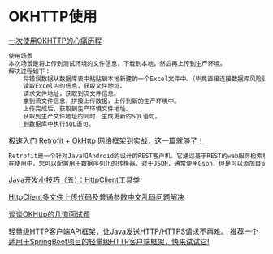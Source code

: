 # OKHTTP使用
[一次使用OKHTTP的心痛历程](https://www.cnblogs.com/yanzhenyidai/p/13042130.html)
```markdown
使用场景
本次场景是将上传到测试环境的文件信息，下载到本地，然后再上传到生产环境。
解决过程如下：
    将错误数据从数据库表中粘贴到本地新建的一个Excel文件中。（毕竟直接连接数据库风险更大）
    读取Excel内的信息，获取文件地址。
    请求文件地址，获取到流文件信息。
    拿到流文件信息，拼接上传数据，上传到新的生产环境中。
    上传完成后，获取到生产环境文件地址。
    获取到生产文件地址的同时，生成更新的SQL语句。
    到数据库中执行SQL语句。
```
[极速入门 Retrofit + OkHttp 网络框架到实战，这一篇就够了！](https://www.cnblogs.com/yuanhao-1999/p/12095983.html)
```markdown
Retrofit是一个针对Java和Android的设计的REST客户机。它通过基于REST的web服务检索和上传JSON(或其他结构化数据)变得相对容易。
在使用中，您可以配置用于数据序列化的转换器。对于JSON，通常使用Gson，但是可以添加自定义转换器来处理 XML 或其他协议。Retrofit对HTTP请求使用OkHttp库。
```
[Java开发小技巧（五）：HttpClient工具类](https://www.cnblogs.com/zkh101/p/9777973.html)

​[HttpClient多文件上传代码及普通参数中文乱码问题解决](https://www.cnblogs.com/ibigboy/p/11216786.html)

[谈谈OKHttp的几道面试题](https://www.cnblogs.com/jimuzz/p/13935677.html)


[轻量级HTTP客户端API框架，让Java发送HTTP/HTTPS请求不再难。](https://gitee.com/dt_flys/forest)
[推荐一个适用于SpringBoot项目的轻量级HTTP客户端框架，快来试试它!](https://www.cnblogs.com/chentianming/p/14028998.html)
